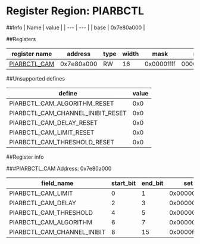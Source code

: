# Register Region: PIARBCTL


##Info
| Name | value |
| --- | --- |
| base | 0x7e80a000 |

##Registers

| register name | address | type | width | mask | reset |
| --- | --- | --- | --- | --- | --- |
| [PIARBCTL_CAM](#piarbctl_cam) | 0x7e80a000 | RW | 16 | 0x0000ffff | 0000000000 |

##Unsupported defines

| define | value |
| --- | --- |
| PIARBCTL_CAM_ALGORITHM_RESET | 0x0 |
| PIARBCTL_CAM_CHANNEL_INIBIT_RESET | 0x0 |
| PIARBCTL_CAM_DELAY_RESET | 0x0 |
| PIARBCTL_CAM_LIMIT_RESET | 0x0 |
| PIARBCTL_CAM_THRESHOLD_RESET | 0x0 |

##Register info


###PIARBCTL_CAM
 Address: 0x7e80a000

| field_name | start_bit | end_bit | set | clear | reset |
| --- | --- | --- | --- | --- | --- |
| PIARBCTL_CAM_LIMIT | 0 | 1 | 0x00000003 | 0xfffffffc | 0x0 |
| PIARBCTL_CAM_DELAY | 2 | 3 | 0x0000000c | 0xfffffff3 | 0x0 |
| PIARBCTL_CAM_THRESHOLD | 4 | 5 | 0x00000030 | 0xffffffcf | 0x0 |
| PIARBCTL_CAM_ALGORITHM | 6 | 7 | 0x000000c0 | 0xffffff3f | 0x0 |
| PIARBCTL_CAM_CHANNEL_INIBIT | 8 | 15 | 0x0000ff00 | 0xffff00ff | 0x0 |

